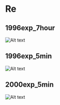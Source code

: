 # Re

## 1996exp_7hour

![Alt text](Re_1996exp_7hour.png)

## 1996exp_5min

![Alt text](Re_1996exp_5min.png)

## 2000exp_5min

![Alt text](Re_2000exp_5min.png)


